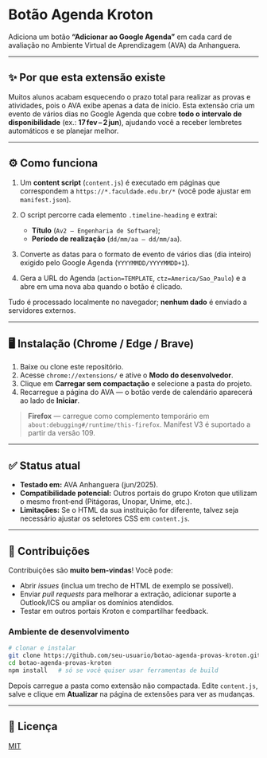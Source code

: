 # Botão Agenda  Kroton

Adiciona um botão **“Adicionar ao Google Agenda”** em cada card de avaliação no Ambiente Virtual de Aprendizagem (AVA) da Anhanguera.

---

## ✨ Por que esta extensão existe

Muitos alunos acabam esquecendo o prazo total para realizar as provas e atividades, pois o AVA exibe apenas a data de início. Esta extensão cria um evento de vários dias no Google Agenda que cobre **todo o intervalo de disponibilidade** (ex.: **17 fev – 2 jun**), ajudando você a receber lembretes automáticos e se planejar melhor.

---

## ⚙️ Como funciona

1. Um **content script** (`content.js`) é executado em páginas que correspondem a `https://*.faculdade.edu.br/*` (você pode ajustar em `manifest.json`).
2. O script percorre cada elemento `.timeline-heading` e extrai:

   * **Título** (`Av2 – Engenharia de Software`);
   * **Período de realização** (`dd/mm/aa – dd/mm/aa`).
3. Converte as datas para o formato de evento de vários dias (dia inteiro) exigido pelo Google Agenda (`YYYYMMDD/YYYYMMDD+1`).
4. Gera a URL do Agenda (`action=TEMPLATE`, `ctz=America/Sao_Paulo`) e a abre em uma nova aba quando o botão é clicado.

Tudo é processado localmente no navegador; **nenhum dado** é enviado a servidores externos.

---

## 🖥️ Instalação (Chrome / Edge / Brave)

1. Baixe ou clone este repositório.
2. Acesse `chrome://extensions/` e ative o **Modo do desenvolvedor**.
3. Clique em **Carregar sem compactação** e selecione a pasta do projeto.
4. Recarregue a página do AVA — o botão verde de calendário aparecerá ao lado de **Iniciar**.

> **Firefox** — carregue como complemento temporário em `about:debugging#/runtime/this-firefox`. Manifest V3 é suportado a partir da versão 109.

---

## ✅ Status atual

* **Testado em:** AVA Anhanguera (jun/2025).
* **Compatibilidade potencial:** Outros portais do grupo Kroton que utilizam o mesmo front‑end (Pitágoras, Unopar, Unime, etc.).
* **Limitações:** Se o HTML da sua instituição for diferente, talvez seja necessário ajustar os seletores CSS em `content.js`.

---

## 🤝 Contribuições

Contribuições são **muito bem‑vindas**! Você pode:

* Abrir *issues* (inclua um trecho de HTML de exemplo se possível).
* Enviar *pull requests* para melhorar a extração, adicionar suporte a Outlook/ICS ou ampliar os domínios atendidos.
* Testar em outros portais Kroton e compartilhar feedback.

### Ambiente de desenvolvimento

```bash
# clonar e instalar
git clone https://github.com/seu-usuario/botao-agenda-provas-kroton.git
cd botao-agenda-provas-kroton
npm install   # só se você quiser usar ferramentas de build
```

Depois carregue a pasta como extensão não compactada.  Edite `content.js`, salve e clique em **Atualizar** na página de extensões para ver as mudanças.

---

## 📝 Licença

[MIT](LICENSE)
